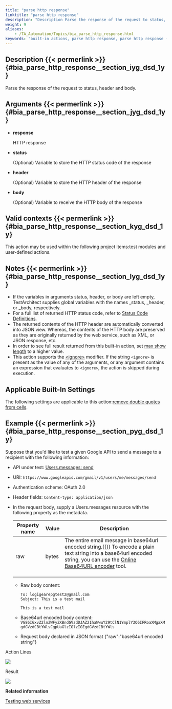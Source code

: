 ```yaml
--- 
title: "parse http response"
linktitle: "parse http response"
description: "Description Parse the response of the request to status, header and body. Arguments response HTTP response status (Optional) Variable to store the HTTP status code of the response header (Optional) ..."
weight: 9
aliases: 
    - /TA_Automation/Topics/bia_parse_http_response.html
keywords: "built-in actions, parse http response, parse http response (action), parse http response, parse http response header, parse http response body, parse http response status, parse response"
---
```


## Description {{< permerlink >}} {#bia_parse_http_response__section_iyg_dsd_1y} 

Parse the response of the request to status, header and body.

## Arguments {{< permerlink >}} {#bia_parse_http_response__section_jyg_dsd_1y} 

-   **response**

    HTTP response

-   **status**

    \(Optional\) Variable to store the HTTP status code of the response

-   **header**

    \(Optional\) Variable to store the HTTP header of the response

-   **body**

    \(Optional\) Variable to receive the HTTP body of the response


## Valid contexts {{< permerlink >}} {#bia_parse_http_response__section_kyg_dsd_1y} 

This action may be used within the following project items:test modules and user-defined actions.

## Notes {{< permerlink >}} {#bia_parse_http_response__section_lyg_dsd_1y} 

-   If the variables in arguments status, header, or body are left empty, TestArchitect supplies global variables with the names \_status, \_header, or \_body, respectively.
-   For a full list of returned HTTP status code, refer to [Status Code Definitions](https://www.w3.org/Protocols/rfc2616/rfc2616-sec10.html).
-   The returned contents of the HTTP header are automatically converted into JSON view. Whereas, the contents of the HTTP body are preserved as they are originally returned by the web service, such as XML, or JSON response, etc.
-   In order to see full result returned from this built-in action, set [max show length](/automation-guide/action-based-testing-language/built-in-settings/value-settings/max-show-length) to a higher value.
-   This action supports the [<ignore\>](/automation-guide/action-based-testing-language/the-test-language/ignoring-actions) modifier. If the string `<ignore>` is present as the value of any of the arguments, or any argument contains an expression that evaluates to `<ignore>`, the action is skipped during execution.

## Applicable Built-In Settings

The following settings are applicable to this action:[remove double quotes from cells](/automation-guide/action-based-testing-language/built-in-settings/value-settings/remove-double-quotes-from-cells).

## Example {{< permerlink >}} {#bia_parse_http_response__section_pyg_dsd_1y} 

Suppose that you'd like to test a given Google API to send a message to a recipient with the following information:

-   API under test: [Users.messages: send](https://developers.google.com/gmail/api/v1/reference/users/messages/send)
-   URI:   `https://www.googleapis.com/gmail/v1/users/me/messages/send`
-   Authentication scheme: OAuth 2.0
-   Header fields:  `Content-type: application/json`
-   In the request body, supply a Users.messages resource with the following property as the metadata.

    |Property name|Value|Description|
    |-------------|-----|-----------|
    |raw|bytes|The entire email message in base64url encoded string.{{<tip>}} To encode a plain text string into a base64url encoded string, you can use the [Online Base64URL encoder](http://kjur.github.io/jsjws/tool_b64uenc.html) tool.<br><br>|<br>

    -   Raw body content:

        ```
        To: logigearepgtest2@gmail.com
        Subject: This is a test mail
        
        This is a test mail
        ```

    -   Base64url encoded body content:   `VG86IGxvZ2lnZWFyZXBndGVzdDJAZ21haWwuY29tClN1YmplY3Q6IFRoaXMgaXMgdGVzdCBtYWlsCgpUaGlzIGlzIGEgdGVzdCBtYWls`
    -   Request body declared in JSON format \{"raw":"base64url encoded string"\}

Action Lines

![](/images/TA_Automation/Images/bia_parse_http_request_pgm.png)

Result

![](/images/TA_Automation/Images/bia_parse_http_request_res.png)



**Related information**  


[Testing web services](/automation-guide/application-testing/testing-web-and-ria-applications/testing-web-services/)
